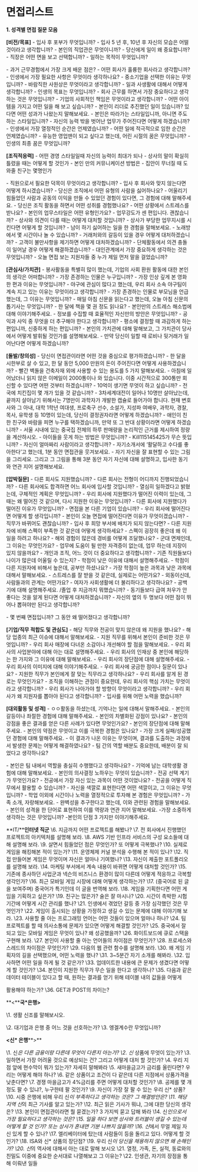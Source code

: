 # 면접리스트

**1. 성격별 면접 질문 모음**

 **[비전/목표]**
\- 입사 후 포부가 무엇입니까?
\- 입사 5 년 후, 10년 후 자신의 모습은 어떨 것이라고 생각합니까?
\- 본인의 직업관은 무엇이니까?
\- 당신에게 일이 왜 중요합니까?
\- 직장은 어떤 면을 보고 선택합니까?
\- 일하는 목적이 무엇입니까?

\- 과거 근무경험에서 가장 크게 배운 점은?
\- 어떤 회사가 훌륭한 회사라고 생각합니까?
\- 인생에서 가장 필요한 사항은 무엇이라 생각하나요?
\- 중소기업을 선택한 이유는 무엇입니까?
\- 바람직한 사원상은 무엇이라고 생각합니까?
\- 일과 사생활에 대해서 어떻게 생각합니까?
\- 인생의 목표는 무엇입니까?
\- 회사 근무를 하면서 가장 중요하다고 생각하는 것은 무엇입니까?
\- 기업의 사회적인 책임은 무엇이라고 생각합니까?
\- 어떤 아이템을 가지고 어떤 일을 해 보고 싶습니까?
\- 본인이 리더로 추진했던 일이 있습니까? 있다면 어떤 성과가 나왔는지 말해보세요.
\- 본인은 따라가는 스타일입니까, 아니면 주도하는 스타일입니까?
\- 자신의 능력 밖을 벗어난 업무가 주어진다면 어떻게 하겠습니까?
\- 인생에서 가장 열정적인 순간은 언제였습니까?
\- 어떤 일에 적극적으로 임한 순간은 언제였습니까?
\- 유능한 영업맨이 되고 싶다고 했는데, 어린 시절의 꿈은 무엇입니까?
\- 인생의 최종 꿈은 무엇입니까?


**[조직적응력]**
\- 어떤 경영 스타일일때 자신의 능력이 최대가 되나
\- 상사의 말이 확실히 틀렸을 때는 어떻게 할 것인가
\- 본인 만의 커뮤니케이션 방법은
\- 집안이 무너질 때 도와줄 친구는 몇명인가

\- 직원으로서 필요한 덕목이 무엇이라고 생각합니까?
\- 입사 후 회사와 맞지 않는다면 어떻게 하시겠습니까?
\- 당신은 조직에서 어떤 유형의 사람을 싫어하나요?
\- 어울리기 힘들었던 사람과 공동의 이익을 만들 수 있었던 경험이 있다면, 그 경험에 대해 말해주세요.
\- 당신은 조직 활동을 하면서 어떤 성취를 경험했나요?
\- 어떤 상황에서 스트레스를 받나요?
\- 본인의 업무스타일은 어떤 유형인가요?
\- 업무강도가 센 편입니다. 괜찮습니까?
\- 상사와 의견이 다를 때는 어떻게 대처할 것입니까?
\- 상사가 부당한 업무지시를 시킨다면 어떻게 할 것입니까?
\- 남이 하기 싫어하는 일을 한 경험을 말해보세요.
\- 노래방에서 몇 시간이나 놀 수 있습니까?
\- 거래처와의 갈등이 있을 경우 어떻게 대처하겠습니까?
\- 고객이 불만사항을 제기하면 어떻게 대처하겠습니까?
\- 단체활동에서 의견 충돌이 일어날 경우 어떻게 해결하겠습니까?
\- 대인관계에서 가장 중요하게 생각하는 것은 무엇입니까?
\- 오늘 면접 보는 지원자들 중 누가 제일 먼저 말을 걸었습니까?

 

**[관심사/가치관]**
\- 봉사활동을 특별히 많이 했는데, 기업의 사회 환원 활동에 대한 본인의 생각은 어떠합니까?
\- 가장 존경하는 인물은 누구입니까?
\- 가장 인상 깊게 본 영화 한 편과 이유는 무엇입니까?
\- 야구에 관심이 많다고 했는데, 우리 회사 소속 야구팀이 계속 지고 있는 이유는 무엇이라고 생각합니까?
\- 가장 존경하는 인물로 부모님을 언급했는데, 그 이유는 무엇입니까?
\- 매일 아침 신문을 읽는다고 했는데, 오늘 아침 신문의 톱기사는 무엇입니까?
\- 한 달에 책을 몇 권 정도 읽나요?
\- 본인만의 스트레스 해소법에 대해 이야기해주세요.
\- 정보를 수집할 때 효율적인 자신만의 방안은 무엇입니까?
\- 공익과 사익 중 무엇을 더 추구해야 한다고 생각합니까?
\- 평소에 결정할 때 과감하게 하는 편입니까, 신중하게 하는 편입니까?
\- 본인의 가치관에 대해 말해보고, 그 가치관이 당사에서 어떻게 발휘될 것인가를 설명해보세요.
\- 만약 당신이 일할 때 로비나 뒷거래가 일어난다면 어떻게 하겠습니까?


**[돌발/창의성]**
\- 당신이 면접관이라면 어떤 것을 중심으로 평가하겠습니까?
\- 한 달을 시한부로 살 수 있고, 한 달 동안 5,000 만원의 돈이 주어진다면 어떻게 사용하겠습니까?
\- 빨간 벽돌을 건축자재 외에 사용할 수 있는 용도를 5 가지 말해보세요.
\- 아침에 일어났더니 읽지 않은 이메일이 2000통이나 와 있습니다. 이중 시간적으로 300통만 회신할 수 있다면 어떤 것부터 하겠습니까?
\- 10억이 생기면 무엇이 하고 싶습니까?
\- 전국에 치킨집이 몇 개가 있을 것 같습니까?
\- 3차세계대전이 일어나 10명만 살아났는데, 끝까지 살아남기 위해서는 7명만이 과학자가 개발한 캡슐로 들어가야 합니다. 현재 변호사와 그 아내, 대학 1학년 여대생, 프로축구 선수, 소설가, 지성파 여배우, 과학자, 경찰, 목사, 유학생 등 10명이 있는데, 당신이 결정권자라면 어떻게 하겠습니까?
\- 애인이 친한 친구와 바람을 피면 누구를 택하겠습니까, 만약 또 그 반대 상황이라면 어떻게 하겠습니까?
\- 서울 시내에 있는 중국집 전체의 하루 판매량을 논리적인 근거를 제시하여 정량을 계산하시오.
\- 아이들을 웃게 하는 방법은 무엇입니까?
\- Kill115145425가 무슨 뜻입니까?
\- 자신이 얼마짜리 사람이라고 생각합니까?
\- 자기소개서에 ‘활달하고 수다를 좋아한다’고 했는데, 1분 동안 면접관을 웃겨보세요.
\- 자기 자신을 잘 표현할 수 있는 그림을 그리세요. 그리고 그 그림을 통해 3분 동안 자기 자신에 대해 설명하고, 입사한 동기와 연관 지어 설명해보세요.


**[압박질문]**
\- 다른 회사도 지원했습니까?
\- 다른 회사는 전형이 어디까지 진행되었습니까?
\- 다른 회사에도 합격하면 어느 회사에 입사할 것입니까?
\- 열심히 일하겠다고 밝혔는데, 구체적인 계획은 무엇입니까?
\- 우리 회사에 지원했다가 떨어진 이력이 있는데, 그 때는 왜 떨어진 것 같으며, 다시 지원한 이유는 무엇입니까?
\- 다른 회사에 지원했다가 떨어진 이유가 무엇입니까?
\- 면접을 본 다른 기업이 있습니까?
\- 우리 회사에 떨어진다면 어떻게 할 생각입니까?
\- 본인이 오늘 면접에 떨어진다면 이유가 무엇이겠습니까?
\- 직무가 바뀌어도 괜찮습니까?
\- 입사 후 희망 부서에 배치가 되지 않는다면?
\- 다른 지원자에 비해 스펙이 부족한 것 같은데 어떻게 생각하세요?
\- 스펙이 굉장히 좋은데 왜 이 일을 하려고 하나요?
\- 해외 경험이 많은데 경비를 어떻게 조달했나요?
\- 군대 면제인데, 그 이유는 무엇인가요?
\- 업무에 도움이 될 만한 자격증이 없는데, 업무 하는데 지장이 있지 않을까요?
\- 개인과 조직, 어느 것이 더 중요하다고 생각합니까?
\- 기존 직원들보다 나이가 많은데 어울릴 수 있는지?
\- 학점이 낮은 이유에 대해서 설명해주세요.
\- 학점이 다른 지원자에 비해서 높은데, 공부만 하셨나요?
\- 가장 학점이 높은 과목과 낮은 과목에 대해서 말해보세요.
\- 스트레스를 잘 받을 것 같은데, 실제로는 어떤가요?
\- 외동이신데, 사람들과의 관계는 어떤가요?
\- 여자가 사회생활에 더 불리하다고 생각하나요?
\- 공백기에 대해 설명해주세요. /졸업 후 지금까지 뭐했습니까?
\- 동기들보다 급여 처우가 안 좋다는 것을 알게 된다면 어떻게 대처하겠습니까?
\- 자신의 옆의 두 명보다 어떤 점이 뛰어나 뽑혀야만 된다고 생각합니까?

\- 몇 번째 면접입니까? 그 동안 왜 떨어졌다고 생각합니까?

**[기업/직무 적합도 및 관심도]**
\- 해당 직무와 전공이 맞지 않은데 왜 지원을 했나요?
\- 해당 업종의 최근 이슈에 대해서 말해보세요.
\- 지원 직무를 위해서 본인이 준비한 것은 무엇입니까?
\- 우리 회사 매장에 다녀온 소감이나 개선해야 할 점을 말해보세요.
\- 우리 회사의 사업분야에 대해 아는 대로 설명해주세요.
\- 우리 회사의 인재상 중 본인에 해당하는 한 가지와 그 이유에 대해 말해보세요.
\- 우리 회사의 장단점에 대해 설명해주세요.
\- 우리 회사의 이미지에 대해 이야기해주세요.
\- 우리 회사에 궁금한 점이나 질문이 있나요?
\- 지원한 직무가 본인에게 잘 맞는 직무라고 생각하나요?
\- 우리 회사를 알게 된 경로는 무엇인가요?
\- 조직을 이해하는 관점이 중요한데, 우리 회사의 핵심 가치는 무엇이라고 생각합니까?
\- 우리 회사가 나아가야 할 방향이 무엇이라고 생각합니까?
\- 우리 회사가 왜 지원자를 뽑아야 된다고 생각합니까?
\- 입사를 위해 어떤 노력을 했습니까?

**[대외활동 및 성격]**
\- ㅇㅇ활동을 하셨는데, 기억나는 일에 대해서 말해주세요.
\- 본인의 갈등이나 좌절한 경험에 대해 말해주세요.
\- 본인의 차별화된 강점이 있나요?
\- 본인의 강점을 좋은 결과를 얻은 다른 사례가 있다면 무엇인가요?
\- 본인의 장단점에 대해 말해주세요.
\- 본인의 약점은 무엇이고 이를 극복한 경험은 있나요?
\- 가장 크게 실패/성공했던 경험에 대해 말해주세요.
\- 이 결과가 나온 이유는 무엇이며, 결과를 도출하는 과정에서 발생한 문제는 어떻게 해결하였나요?
\- 팀 간의 역할 배분도 중요한데, 배분이 잘 되었다고 생각하나요?

\- 본인은 팀 내에서 역할을 충실히 수행했다고 생각하나요?
\- 기억에 남는 대학생활 경험에 대해 말해보세요.
\- 본인의 의사결정 노하우는 무엇이 있습니까?
\- 전공 선택 계기가 무엇인가요?
\- 전공에서 가장 자신 있는 과목이 어떤 것이었나요?
\- 전공을 어떻게 직무에서 활용할 수 있습니까?
\- 자신을 색깔로 표현한다면 어떤 색깔이고, 그 이유는 무엇입니까?
\- 학업 이외에 시간이나 노력을 열정적으로 투자해 본 경험은 무엇입니까?
\- 가족 소개, 자랑해보세요.
\- 완벽성을 추구한다고 했는데, 이와 관련된 경험을 말해보세요.
\- 본인의 성격을 한 단어로 표현하여 이를 역량과 연관 지어 말해보세요.
-가장 소중하게 생각하는 것은 무엇입니까?
-본인의 단점 3 가지만 이야기해주세요.





**IT/****인터넷 직군**
\6. 지금까지 어떤 프로젝트를 해봤나?
\7. 전 회사에서 진행했던 프로젝트의 아키텍처를 설명해 보라.
\8. AWS 기반 인프라 서비스의 구성 요소들에 대해 설명해 보라.
\9. 살면서 힘들었던 점은 무엇인가? 또 어떻게 극복했나?
\10. 실제로 게임을 해킹해본 적이 있는가?
\11. 운영체제 커널 분석을 수행해 본 적이 있나?
\12. 직접 만들어본 게임은 무엇이며 자신은 얼마나 기여했나?
\13. 자신이 제출한 포트폴리오를 설명해 보라.
\14. 마케팅 부서에서 계속 내용이 바뀌면 어떻게 대처할 것인가?
\15. 기존에 종사하던 사업군과 넥슨의 비즈니스 환경이 많이 다른데 어떻게 적응하고 극복할 생각인가?
\16. 최근 모바일 게임 시장에 대해 어떻게 생각하는가?
\17. (중국어로 된 글을 보여주며) 중국어가 특기인데 이 글을 번역해 보라.
\18. 게임을 기획한다면 어떤 게임을 기획하고 싶은가?
\19. 친구는 많은가? 술은 잘 마시나?
\20. 시간이 촉박한 시험 기간에 어떻게 시간 관리를 했나?
\21. 인생에서 겪었던 갈등 중 가장 심각했던 것은 무엇인가?
\22. 게임이 출시되는 상황을 가정하고 생길 수 있는 문제에 대해 이야기해 보라.
\23. 사용할 줄 아는 프로그래밍 언어는 어떤 것들이 있으며 얼마나 하나?
\24. 팀 프로젝트를 할 때 의사소통에 문제가 있으면 어떻게 해결할 것인가?
\25. 중국에서 잘 되고 있는 모바일 게임은 무엇이 있나? 왜 성공했을까?
\26. 화이트보드에 큐로 스택을 구현해 보라.
\27. 본인이 사용할 줄 아는 언어들의 차이점은 무엇인가?
\28. 프로세스와 스레드의 차이점은 무엇인가?
\29. 다음의 웹 관련 함수를 설명해 보라.
\30. 왜 게임 기획자의 길을 선택했으며, 어떤 노력을 했나?
\31. 3~5분간 자기 소개를 해봐라.
\32. 입사하면 어떤 일을 하게 될 것 같은가?
\33. 업데이트한 내용에 큰 문제가 생겼다면 어떻게 할 것인가?
\34. 본인이 지원한 직무가 무슨 일을 한다고 생각하나?
\35. 다음과 같은 데이터 테이블이 있다고 할 때, 원하는 결과를 얻기 위해 테이블 내의 값들을 어떻게   

활용해야 하는가?
\36. GET과 POST의 차이는?

**<****국\*은행>**

\1. 생활 신조를 말해보시오.

\2. 대기업과 은행 중 어느 것을 선호하는가?
\3. 엥겔계수란 무엇입니까?

**<신\* 은행****>**

\1. 신*은 다른 금융이랑 다른데 무엇이 다른지 아는가?
\2. 신* 상품에 무엇이 있는가?
\3. 일하면서 가장 어려울 것으로 예상되는 건? 그리고 어떻게 대처 할 것인가?
\4. 우리 지점 앞에 현수막이 뭐가 있는가? 자세히 말해봐라
\5. 새마을금고가 금리를 올린다면? 우리는 어떻게 해야 하나?
\6. 같은 상품이고 조건이 다 같은데 다른 지점에서 상품가격을 낮춘다면?
\7. 경쟁 마을금고가 4%금리를 주면 어떻게 대처할 것인가?
\8. 공제를 몇 개 정도 팔 수 있냐?, 누구한테 팔 것인가?
\9. 자신이 가장 잘 팔 수 있는 우리 신* 상품?
\10. 시중 은행에 비해 우리 신*이 부족하다고 생각하는 것은? 그 해결방안은?
\11. 해당 지역 신*의 최근 기사를 알고 있는가?
\12. 최근 읽은 기사가 뭐냐, 그에 대한 당신의 생각은?
\13. 본인이 면접관이라면 뭘 묻겠는가? 3 가지씩 묻고 답해 봐라
\14. 신*인으로서 가장 필요하다고 생각하는 것은?
\15. 일을 하다 보면 상사와 트러블이 생길 수 있는데 어떻게 할 것 인가? 또는 상사가 혼내면 기분 나쁘지 않을까?
\16. 신*에서 무얼 제일 자신 있게 할 수 있나?
\17. 엘리베이터에 탔는데 사람들이 등을 돌리고 있다. 어떻게 할 것인가?
\18. ISA와 신* 상품의 장단점?
\19. 우리 신*이 당신을 채용하지 않으면 왜 손해인가?
\20. 신*의 역사에 대해서 아는 대로 말해 보시오
\21. 열정, 가족, 돈, 실적, 동료와의 친밀도 이중에 중요한 순서대로 나열해보고 그 이유는?
\22. 인생관, 자기의 장점을 통해 이뤄낸 일들